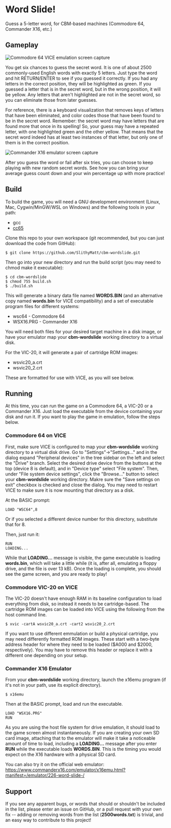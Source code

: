 # Word Slide!
Guess a 5-letter word, for CBM-based machines (Commodore 64, Commander X16, etc.)

## Gameplay
![Commodore 64 VICE emulation screen capture](c64-tends.png)

You get six chances to guess the secret word. It is one of about 2500 commonly-used
English words with exactly 5 letters. Just type the word and hit RETURN/ENTER to
see if you guessed it correctly. If you had any letters in the correct position,
they will be highlighted as green. If you guessed a letter that is in the secret
word, but in the wrong position, it will be yellow. Any letters that aren't
highlighted are not in the secret word, so you can eliminate those from later
guesses.

For reference, there is a keyboard visualization that removes keys of letters
that have been eliminated, and color codes those that have been found to be
in the secret word. Remember: the secret word may have letters that are found more
that once in its spelling! So, your guess may have a repeated letter, with one
highlighted green and the other yellow. That means that the secret word indeed
has at least two instances of that letter, but only one of them is in the correct
position.

![Commander X16 emulator screen capture](x16-react.png)

After you guess the word or fail after six tries, you can choose to keep playing
with new random secret words. See how you can bring your average guess count
down and your win percentage up with more practice!

## Build

To build the game, you will need a GNU development environment
(Linux, Mac, Cygwin/MinGW/WSL on Windows) and the following tools in your path:

* gcc
* [cc65](https://github.com/cc65/cc65)

Clone this repo to your own workspace (git recommended, but you can just download
the code from GitHub):

```
$ git clone https://github.com/SlithyMatt/cbm-wordslide.git
```

Then go into your new directory and run the build script (you may need to chmod
make it executable):

```
$ cd cbm-wordslide
$ chmod 755 build.sh
$ ./build.sh
```

This will generate a binary data file named **WORDS.BIN** (and an alternative copy
named **words.bin** for VICE compatibility) and a set of executable
program files for different systems:

* wsc64 - Commodore 64
* WSX16.PRG - Commander X16

You will need both files for your desired target machine in a disk image, or
have your emulator map your **cbm-wordslide** working directory to a virtual
disk.

For the VIC-20, it will generate a pair of cartridge ROM images:
* wsvic20_a.crt
* wsvic20_2.crt

These are formatted for use with VICE, as you will see below.

## Running
At this time, you can run the game on a Commodore 64, a VIC-20 or a Commander X16.
Just load the executable from the device containing your disk and run it.
If you want to play the game in emulation, follow the steps below.

### Commodore 64 on VICE
First, make sure VICE is configured to map your **cbm-wordslide** working directory
to a virtual disk drive. Go to "Settings"->"Settings..." and in the dialog expand
"Peripheral devices" in the tree sidebar on the left and select the "Drive" branch.
Select the desired drive device from the buttons at the top (device 8 is default),
and in "Device type" select "File system". Then, under "File system device settings",
click the "Browse..." button to select your **cbm-wordslide** working directory.
Makre sure the "Save settings on exit" checkbox is checked and close the dialog.
You may need to restart VICE to make sure it is now mounting that directory as
a disk.

At the BASIC prompt:

```
LOAD "WSC64",8
```

Or if you selected a different device number for this directory, substitute that
for 8.

Then, just run it:

```
RUN
LOADING...
```

While that **LOADING...** message is visible, the game executable is loading
**words.bin**, which will take a little while (it is, after all, emulating
a floppy drive, and the file is over 13 kB). Once the loading is complete, you
should see the game screen, and you are ready to play!

### Commodore VIC-20 on VICE
The VIC-20 doesn't have enough RAM in its baseline configuration to load everything
from disk, so instead it needs to be cartridge-based. The cartridge ROM images
can be loaded into VICE using the following from the host command line.

```
$ xvic -cartA wsvic20_a.crt -cart2 wsvic20_2.crt
```

If you want to use different emmulation or build a physical cartridge, you may
need differently formatted ROM images. These start with a two-byte address header
for where they need to be loaded ($A000 and $2000, respectively). You may have to
remove this header or replace it with a different one depending on your setup.

### Commander X16 Emulator
From your **cbm-wordslide** working directory, launch the x16emu program (if it's
not in your path, use its explicit directory).

```
$ x16emu
```

Then at the BASIC prompt, load and run the executable.

```
LOAD "WSX16.PRG"
RUN
```

As you are using the host file system for drive emulation, it should load to the
game screen almost instantaneously. If you are creating your own SD card image,
attaching that to the emulator will make it take a noticeable amount of time
to load, including a **LOADING...** message after you enter **RUN** while the
executable loads **WORDS.BIN**. This is the timing you would expect on the X16
hardware with a physical SD card.

You can also try it on the official web emulator: https://www.commanderx16.com/emulator/x16emu.html?manifest=/emulator/226-word-slide-/

## Support
If you see any apparent bugs, or words that should or shouldn't be included in the
list, please enter an issue on GitHub, or a pull request with your own fix --
adding or removing words from the list (**2500words.txt**) is trivial,
and an easy way to contribute to this project!
